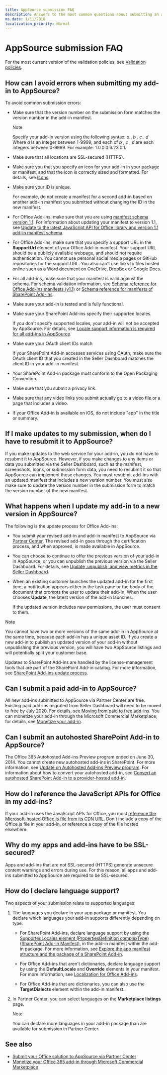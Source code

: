 ```yaml
---
title: AppSource submission FAQ
description: Answers to the most common questions about submitting an add-in to AppSource.
ms.date: 1/11/2018
localization_priority: Normal
---
```


# AppSource submission FAQ

For the most current version of the validation policies, see [Validation policies](validation-policies.md).

<a name="bk_q2"> </a>
## How can I avoid errors when submitting my add-in to AppSource?

To avoid common submission errors:

- Make sure that the version number on the submission form matches the version number in the add-in manifest.
    
    > [!NOTE]
    > Specify your add-in version using the following syntax: *a*  . *b*  . *c*  . *d*  Where *a*  is an integer between 1-9999, and each of *b*  , *c*  , *d*  are each integers between 0-9999. For example: 1.0.0.0 6.23.0.1.

- Make sure that all locations are SSL-secured (HTTPS).

- Make sure you that you specify an icon for your add-in in your package or manifest, and that the icon is correctly sized and formatted. For details, see [Icons](https://docs.microsoft.com/office/dev/add-ins/design/add-in-icons).

- Make sure your ID is unique.
 
  For example, do not create a manifest for a second add-in based on another add-in manifest you submitted without changing the ID in the new manifest.

- For Office Add-ins, make sure that you are using [manifest schema version 1.1](https://docs.microsoft.com/en-us/office/dev/add-ins/overview/add-in-manifests). For information about updating your manifest to version 1.1, see [Update to the latest JavaScript API for Office library and version 1.1 add-in manifest schema](https://docs.microsoft.com/en-us/office/dev/add-ins/develop/update-your-javascript-api-for-office-and-manifest-schema-version). 

- For Office Add-ins, make sure that you specify a support URL in the **SupportUrl** element of your Office Add-in manifest. Your support URL should be a publicly available webpage, and should not require authentication. You cannot use personal social media pages or GitHub repositories for the support URL. You also can't use links to files hosted online such as a Word document on OneDrive, DropBox or Google Docs.

-  For all add-ins, make sure that your manifest is valid against the schema. For schema validation information, see [Schema reference for Office Add-ins manifests (v1.1)](https://docs.microsoft.com/en-us/office/dev/add-ins/overview/add-in-manifests) or [Schema reference for manifests of SharePoint Add-ins](https://msdn.microsoft.com/library/1f8c5d44-3b60-0bfe-9069-1df821220691(Office.15).aspx).

- Make sure your add-in is tested and is fully functional.

- Make sure your SharePoint Add-ins specify their supported locales. 
    
  If you don't specify supported locales, your add-in will not be accepted by AppSource. For details, see [Locale support information is required for all add-ins in AppSource](https://blogs.msdn.microsoft.com/officeapps/2012/10/12/locale-support-information-is-required-for-all-apps-in-the-sharepoint-store/).

- Make sure your OAuth client IDs match
    
  If your SharePoint Add-in accesses services using OAuth, make sure the OAuth client ID that you created in the Seller Dashboard matches the client ID in your add-in manifest.

- Your SharePoint Add-in package must conform to the Open Packaging Convention.

- Make sure that you submit a privacy link. 

- Make sure that any video links you submit actually go to a video file or a page that includes a video.

- If your Office Add-in is available on iOS, do not include "app" in the title or summary.

<a name="bk_q3"> </a>
## If I make updates to my submission, when do I have to resubmit it to AppSource?

If you make updates to the web service for your add-in, you do not have to resubmit it to AppSource. However, if you make changes to any items or data you submitted via the Seller Dashboard, such as the manifest, screenshots, icons, or submission form data, you need to resubmit it so that AppSource can implement those changes. You must resubmit add-ins with an updated manifest that includes a new version number. You must also make sure to update the version number in the submission form to match the version number of the new manifest.

<a name="bk_q3"> </a>
## What happens when I update my add-in to a new version in AppSource?

The following is the update process for Office Add-ins:

- You submit your revised add-in and add-in manifest to AppSource via [Partner Center](https://partner.microsoft.com/dashboard/office/overview). The revised add-in goes through the certification process, and when approved, is made available in AppSource. 

- You can choose to continue to offer the previous version of your add-in in AppSource, or you can unpublish the previous version via the Seller Dashboard. For details, see [Update, unpublish, and view metrics in the Seller Dashboard](update-unpublish-and-view-metrics.md).

- When an existing customer launches the updated add-in for the first time, a notification appears either in the task pane or the body of the document that prompts the user to update their add-in. When the user chooses **Update**, the latest version of the add-in launches.
    
  If the updated version includes new permissions, the user must consent to them.

> [!NOTE]
> You cannot have two or more versions of the same add-in in AppSource at the same time, because each add-in has a unique asset ID. If you create a new add-in to publish an updated version of your add-in without unpublishing the previous version, you will have two AppSource listings and will potentially split your customer base.

Updates to SharePoint Add-ins are handled by the license-management tools that are part of the SharePoint Add-in catalog. For more information, see [SharePoint Add-ins update process](https://docs.microsoft.com/en-us/sharepoint/dev/sp-add-ins/sharepoint-add-ins-update-process).

<a name="bk_q4"> </a>
## Can I submit a paid add-in to AppSource?
All new add-ins submitted to AppSource via Partner Center are free. Existing paid add-ins migrated from Seller Dashboard will need to be moved to free by July 2020. For details, see [Moving from paid to free add-ins](moving-from-paid-to-free-addins.md). You can monetize your add-in through the Microsoft Commercial Marketplace; for details, see [Monetize your add-in](monetize-addins-through-microsoft-commercial-marketplace). 

## Can I submit an autohosted SharePoint Add-in to AppSource?

The Office 365 Autohosted Add-ins Preview program ended on June 30, 2014. You cannot create new autohosted add-ins in SharePoint. For more information, see [Update on Autohosted Add-ins Preview program](https://blogs.office.com/en-us/2014/05/16/update-on-autohosted-apps-preview-program/). For information about how to convert your autohosted add-in, see [Convert an autohosted SharePoint Add-in to a provider-hosted add-in](https://docs.microsoft.com/en-us/sharepoint/dev/sp-add-ins/convert-an-autohosted-sharepoint-add-in-to-a-provider-hosted-add-in).
 
## How do I reference the JavaScript APIs for Office in my add-ins?

If your add-in uses the JavaScript APIs for Office, you must [reference the Microsoft-hosted Office.js file from its CDN URL](https://docs.microsoft.com/en-us/office/dev/add-ins/develop/referencing-the-javascript-api-for-office-library-from-its-cdn). Don't include a copy of the Office.js file in your add-in, or reference a copy of the file hosted elsewhere.

<a name="bk_q7"> </a>
## Why do my apps and add-ins have to be SSL-secured?

Apps and add-ins that are not SSL-secured (HTTPS) generate unsecure content warnings and errors during use. For this reason, all apps and add-ins submitted to AppSource are required to be SSL-secured.
 
<a name="bk_q8"> </a>
## How do I declare language support?

Two aspects of your submission relate to supported languages: 

1. The languages you declare in your app package or manifest. You declare which languages your add-in supports differently depending on type:
    
   - For SharePoint Add-ins, declare language support by using the [SupportedLocales element (PropertiesDefinition complexType) (SharePoint Add-in Manifest)](https://docs.microsoft.com/en-us/sharepoint/dev/schema/supportedlocales-element-propertiesdefinition-complextypesharepoint-add-in-manif), in the add-in manifest within the add-in package. For more information, see [Explore the app manifest structure and the package of a SharePoint Add-in](https://docs.microsoft.com/sharepoint/dev/sp-add-ins/explore-the-app-manifest-structure-and-the-package-of-a-sharepoint-add-in).

   - For Office Add-ins that aren't dictionaries, declare language support by using the **DefaultLocale** and **Override** elements in your manifest. For more information, see [Localization for Office Add-ins](https://docs.microsoft.com/office/dev/add-ins/develop/localization).

   - For Office Add-ins that are dictionaries, you can also use the **TargetDialects** element within the add-in manifest. 

2. In Partner Center, you can select languages on the **Marketplace listings** page. 
    
    > [!NOTE]
    > You can declare more languages in your add-in package than are available for submission in Partner Center.

## See also

- [Submit your Office solution to AppSource via Partner Center](use-partner-center-to-submit-to-appsource.md)
- [Monetize your Office 365 add-in through Microsoft Commercial Marketplace](monetize-addins-through-microsoft-commercial-marketplace.md)

